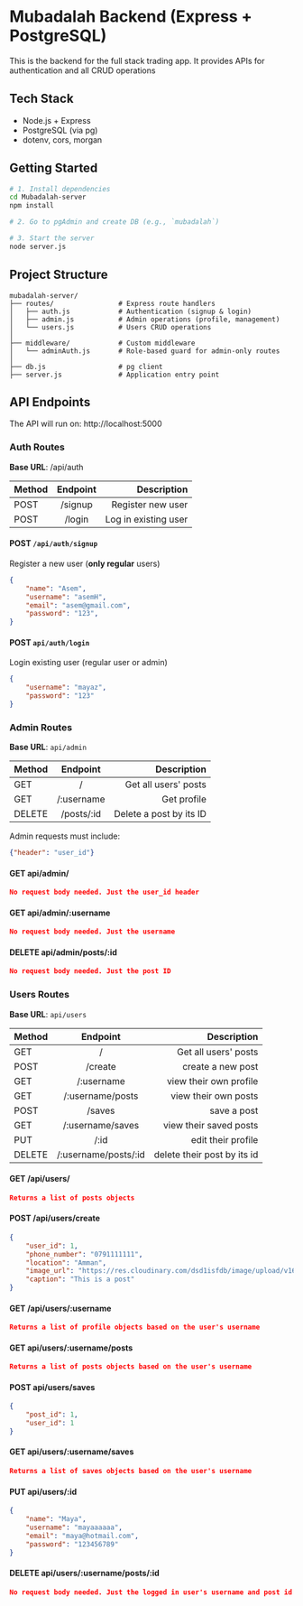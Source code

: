 # **Mubadalah Backend (Express + PostgreSQL)**

This is the backend for the full stack trading app. It provides APIs for authentication and all CRUD operations

## Tech Stack 
- Node.js + Express
- PostgreSQL (via pg)
- dotenv, cors, morgan

## Getting Started
```bash 
# 1. Install dependencies
cd Mubadalah-server
npm install

# 2. Go to pgAdmin and create DB (e.g., `mubadalah`)

# 3. Start the server
node server.js
```

## Project Structure
```
mubadalah-server/
├── routes/                # Express route handlers
│   ├── auth.js            # Authentication (signup & login)
│   ├── admin.js           # Admin operations (profile, management)
│   └── users.js           # Users CRUD operations
│
├── middleware/            # Custom middleware
│   └── adminAuth.js       # Role-based guard for admin-only routes
│
├── db.js                  # pg client
├── server.js              # Application entry point 

```

## API Endpoints 
The API will run on: http://localhost:5000

### Auth Routes
**Base URL**: /api/auth

| Method | Endpoint | Description |
| :------- | :------: | -------: |
| POST     | /signup   | Register new user    |
| POST   | /login   | Log in existing user   |

#### POST `/api/auth/signup`
Register a new user (**only regular** users)

```json
{
    "name": "Asem",
    "username": "asemH",
    "email": "asem@gmail.com",
    "password": "123",
}
```

#### POST `api/auth/login`
Login existing user (regular user or admin)

```json
{
    "username": "mayaz",
    "password": "123"
}
```

### Admin Routes
**Base URL**: `api/admin`

| Method | Endpoint | Description |
| :------- | :------: | -------: |
| GET     | /   | Get all users' posts    |
| GET   | /:username   | Get profile   |
| DELETE | /posts/:id | Delete a post by its ID |

Admin requests must include:
```json
{"header": "user_id"}
```
#### GET api/admin/
```json
No request body needed. Just the user_id header
```

#### GET api/admin/:username
```json
No request body needed. Just the username 
```

#### DELETE api/admin/posts/:id
```json
No request body needed. Just the post ID 
```

### Users Routes
**Base URL**: `api/users`

| Method | Endpoint | Description |
| :------- | :------: | -------: |
| GET     | /   | Get all users' posts    |
| POST   | /create   | create a new post   |
| GET | /:username | view their own profile |
| GET | /:username/posts| view their own posts |
| POST | /saves | save a post |
| GET | /:username/saves | view their saved posts |
| PUT | /:id | edit their profile |
| DELETE | /:username/posts/:id | delete their post by its id |

#### GET /api/users/ 
```json
Returns a list of posts objects
```
#### POST /api/users/create
```json
{
    "user_id": 1,
    "phone_number": "0791111111",
    "location": "Amman",
    "image_url": "https://res.cloudinary.com/dsd1isfdb/image/upload/v1640367093/picofme/examples/example_1_xixqoj.jpg", 
    "caption": "This is a post"
}
```
#### GET /api/users/:username
```json
Returns a list of profile objects based on the user's username 
```
#### GET api/users/:username/posts
```json
Returns a list of posts objects based on the user's username 
```
#### POST api/users/saves
```json
{
    "post_id": 1,
    "user_id": 1
}
```

#### GET api/users/:username/saves
```json
Returns a list of saves objects based on the user's username 
```
#### PUT api/users/:id
```json
{
    "name": "Maya",
    "username": "mayaaaaaa",
    "email": "maya@hotmail.com",
    "password": "123456789"
}
```

#### DELETE api/users/:username/posts/:id
```json
No request body needed. Just the logged in user's username and post id
```
